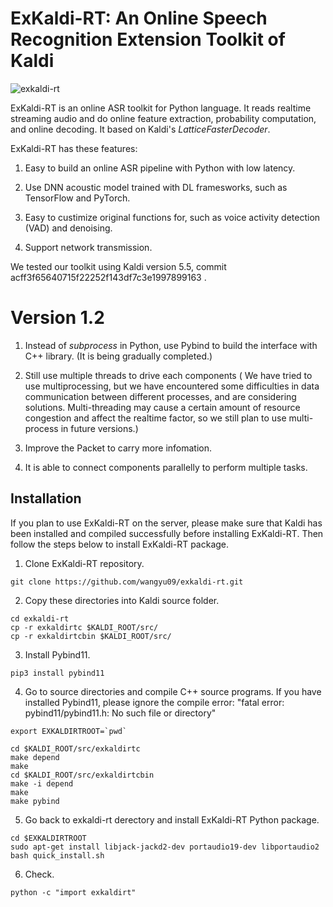 # ExKaldi-RT: An Online Speech Recognition Extension Toolkit of Kaldi 
![exkaldi-rt](https://github.com/wangyu09/exkaldi-rt/workflows/exkaldi-rt/badge.svg)

ExKaldi-RT is an online ASR toolkit for Python language.
It reads realtime streaming audio and do online feature extraction, probability computation, and online decoding. It based on Kaldi's _LatticeFasterDecoder_.

ExKaldi-RT has these features:

1. Easy to build an online ASR pipeline with Python with low latency.

2. Use DNN acoustic model trained with DL framesworks, such as TensorFlow and PyTorch.

3. Easy to custimize original functions for, such as voice activity detection (VAD) and denoising. 

4. Support network transmission.

We tested our toolkit using Kaldi version 5.5, commit acff3f65640715f22252f143df7c3e1997899163 .

# Version 1.2

1. Instead of _subprocess_ in Python, use Pybind to build the interface with C++ library.
(It is being gradually completed.)

2. Still use multiple threads to drive each components ( We have tried to use multiprocessing, but we have encountered some difficulties in data communication between different processes, and are considering solutions. Multi-threading may cause a certain amount of resource congestion and affect the realtime factor, so we still plan to use multi-process in future versions.)

3. Improve the Packet to carry more infomation.

4. It is able to connect components parallelly to perform multiple tasks.

## Installation

If you plan to use ExKaldi-RT on the server, 
please make sure that Kaldi has been installed and compiled successfully before installing ExKaldi-RT.
Then follow the steps below to install ExKaldi-RT package.

1. Clone ExKaldi-RT repository.
```shell
git clone https://github.com/wangyu09/exkaldi-rt.git
``` 

2. Copy these directories into Kaldi source folder.
```shell
cd exkaldi-rt
cp -r exkaldirtc $KALDI_ROOT/src/
cp -r exkaldirtcbin $KALDI_ROOT/src/
```

3. Install Pybind11.
```shell
pip3 install pybind11
```

4. Go to source directories and compile C++ source programs.
If you have installed Pybind11, please ignore the compile error: "fatal error: pybind11/pybind11.h: No such file or directory"
```shell
export EXKALDIRTROOT=`pwd`

cd $KALDI_ROOT/src/exkaldirtc
make depend
make
cd $KALDI_ROOT/src/exkaldirtcbin
make -i depend 
make
make pybind
```

5. Go back to exkaldi-rt derectory and install ExKaldi-RT Python package.
```shell
cd $EXKALDIRTROOT
sudo apt-get install libjack-jackd2-dev portaudio19-dev libportaudio2
bash quick_install.sh
```

6. Check.
```shell
python -c "import exkaldirt"
```
